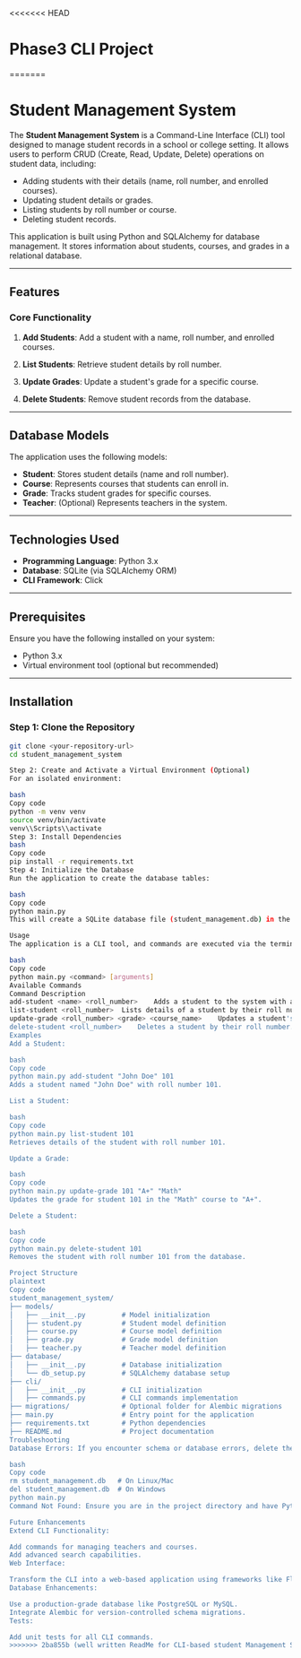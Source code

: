 <<<<<<< HEAD
# Phase3 CLI Project
=======
# Student Management System

The **Student Management System** is a Command-Line Interface (CLI) tool designed to manage student records in a school or college setting. It allows users to perform CRUD (Create, Read, Update, Delete) operations on student data, including:

- Adding students with their details (name, roll number, and enrolled courses).
- Updating student details or grades.
- Listing students by roll number or course.
- Deleting student records.

This application is built using Python and SQLAlchemy for database management. It stores information about students, courses, and grades in a relational database.

---

## Features

### Core Functionality

1. **Add Students**:
   Add a student with a name, roll number, and enrolled courses.

2. **List Students**:
   Retrieve student details by roll number.

3. **Update Grades**:
   Update a student's grade for a specific course.

4. **Delete Students**:
   Remove student records from the database.

---

## Database Models

The application uses the following models:

- **Student**: Stores student details (name and roll number).
- **Course**: Represents courses that students can enroll in.
- **Grade**: Tracks student grades for specific courses.
- **Teacher**: (Optional) Represents teachers in the system.

---

## Technologies Used

- **Programming Language**: Python 3.x
- **Database**: SQLite (via SQLAlchemy ORM)
- **CLI Framework**: Click


---

## Prerequisites

Ensure you have the following installed on your system:

- Python 3.x
- Virtual environment tool (optional but recommended)

---

## Installation

### Step 1: Clone the Repository

```bash
git clone <your-repository-url>
cd student_management_system

Step 2: Create and Activate a Virtual Environment (Optional)
For an isolated environment:

bash
Copy code
python -m venv venv
source venv/bin/activate    
venv\\Scripts\\activate    
Step 3: Install Dependencies
bash
Copy code
pip install -r requirements.txt
Step 4: Initialize the Database
Run the application to create the database tables:

bash
Copy code
python main.py
This will create a SQLite database file (student_management.db) in the root directory.

Usage
The application is a CLI tool, and commands are executed via the terminal. Below is the syntax for using the tool:

bash
Copy code
python main.py <command> [arguments]
Available Commands
Command	Description
add-student <name> <roll_number>	Adds a student to the system with a name and roll number.
list-student <roll_number>	Lists details of a student by their roll number.
update-grade <roll_number> <grade> <course_name>	Updates a student's grade for a specific course.
delete-student <roll_number>	Deletes a student by their roll number.
Examples
Add a Student:

bash
Copy code
python main.py add-student "John Doe" 101
Adds a student named "John Doe" with roll number 101.

List a Student:

bash
Copy code
python main.py list-student 101
Retrieves details of the student with roll number 101.

Update a Grade:

bash
Copy code
python main.py update-grade 101 "A+" "Math"
Updates the grade for student 101 in the "Math" course to "A+".

Delete a Student:

bash
Copy code
python main.py delete-student 101
Removes the student with roll number 101 from the database.

Project Structure
plaintext
Copy code
student_management_system/
├── models/
│   ├── __init__.py         # Model initialization
│   ├── student.py          # Student model definition
│   ├── course.py           # Course model definition
│   ├── grade.py            # Grade model definition
│   ├── teacher.py          # Teacher model definition
├── database/
│   ├── __init__.py         # Database initialization
│   └── db_setup.py         # SQLAlchemy database setup
├── cli/
│   ├── __init__.py         # CLI initialization
│   ├── commands.py         # CLI commands implementation
├── migrations/             # Optional folder for Alembic migrations
├── main.py                 # Entry point for the application
├── requirements.txt        # Python dependencies
├── README.md               # Project documentation
Troubleshooting
Database Errors: If you encounter schema or database errors, delete the database file and reinitialize it:

bash
Copy code
rm student_management.db   # On Linux/Mac
del student_management.db  # On Windows
python main.py
Command Not Found: Ensure you are in the project directory and have Python installed correctly.

Future Enhancements
Extend CLI Functionality:

Add commands for managing teachers and courses.
Add advanced search capabilities.
Web Interface:

Transform the CLI into a web-based application using frameworks like Flask or Django.
Database Enhancements:

Use a production-grade database like PostgreSQL or MySQL.
Integrate Alembic for version-controlled schema migrations.
Tests:

Add unit tests for all CLI commands.
>>>>>>> 2ba855b (well written ReadMe for CLI-based student Management System with CRUD operations and SQLALCHEMY for database management)
